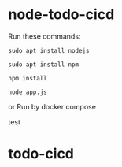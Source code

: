 # node-todo-cicd

Run these commands:


`sudo apt install nodejs`


`sudo apt install npm`


`npm install`

`node app.js`

or Run by docker compose

test

# todo-cicd

